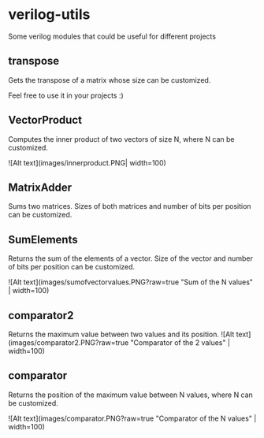# verilog-utils
Some verilog modules that could be useful for different projects

## transpose
Gets the transpose of a matrix whose size can be customized.

Feel free to use it in your projects :)

## VectorProduct
Computes the inner product of two vectors of size N, where N can be customized.


![Alt text](images/innerproduct.PNG| width=100)

## MatrixAdder
Sums two matrices. Sizes of both matrices and number of bits per position can be customized.

## SumElements
Returns the sum of the elements of a vector. Size of the vector and number of bits per position can be customized.

![Alt text](images/sumofvectorvalues.PNG?raw=true "Sum of the N values" | width=100)

## comparator2
Returns the maximum value between two values and its position.
![Alt text](images/comparator2.PNG?raw=true "Comparator of the 2 values" | width=100)

## comparator
Returns the position of the maximum value between N values, where N can be customized.

![Alt text](images/comparator.PNG?raw=true "Comparator of the N values" | width=100)

